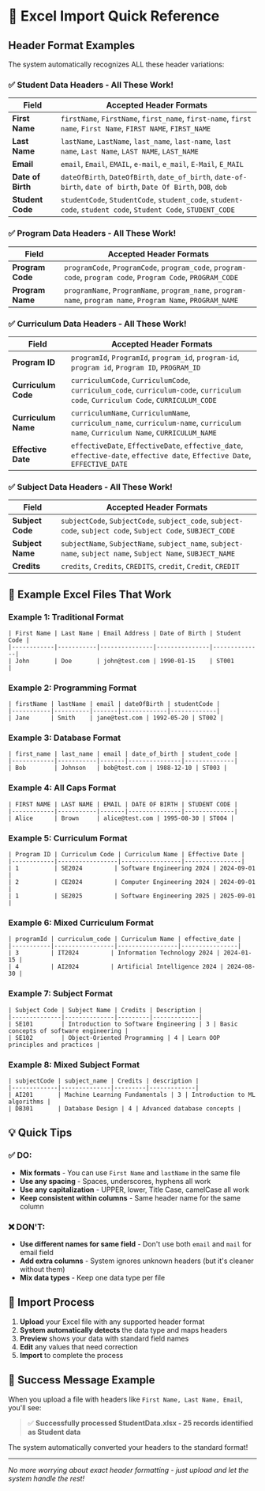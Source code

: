 # 🚀 Excel Import Quick Reference

## Header Format Examples

The system automatically recognizes ALL these header variations:

### ✅ Student Data Headers - All These Work!

| Field | Accepted Header Formats |
|-------|------------------------|
| **First Name** | `firstName`, `FirstName`, `first_name`, `first-name`, `first name`, `First Name`, `FIRST NAME`, `FIRST_NAME` |
| **Last Name** | `lastName`, `LastName`, `last_name`, `last-name`, `last name`, `Last Name`, `LAST NAME`, `LAST_NAME` |
| **Email** | `email`, `Email`, `EMAIL`, `e-mail`, `e_mail`, `E-Mail`, `E_MAIL` |
| **Date of Birth** | `dateOfBirth`, `DateOfBirth`, `date_of_birth`, `date-of-birth`, `date of birth`, `Date Of Birth`, `DOB`, `dob` |
| **Student Code** | `studentCode`, `StudentCode`, `student_code`, `student-code`, `student code`, `Student Code`, `STUDENT_CODE` |

### ✅ Program Data Headers - All These Work!

| Field | Accepted Header Formats |
|-------|------------------------|
| **Program Code** | `programCode`, `ProgramCode`, `program_code`, `program-code`, `program code`, `Program Code`, `PROGRAM_CODE` |
| **Program Name** | `programName`, `ProgramName`, `program_name`, `program-name`, `program name`, `Program Name`, `PROGRAM_NAME` |

### ✅ Curriculum Data Headers - All These Work!

| Field | Accepted Header Formats |
|-------|------------------------|
| **Program ID** | `programId`, `ProgramId`, `program_id`, `program-id`, `program id`, `Program ID`, `PROGRAM_ID` |
| **Curriculum Code** | `curriculumCode`, `CurriculumCode`, `curriculum_code`, `curriculum-code`, `curriculum code`, `Curriculum Code`, `CURRICULUM_CODE` |
| **Curriculum Name** | `curriculumName`, `CurriculumName`, `curriculum_name`, `curriculum-name`, `curriculum name`, `Curriculum Name`, `CURRICULUM_NAME` |
| **Effective Date** | `effectiveDate`, `EffectiveDate`, `effective_date`, `effective-date`, `effective date`, `Effective Date`, `EFFECTIVE_DATE` |

### ✅ Subject Data Headers - All These Work!

| Field | Accepted Header Formats |
|-------|------------------------|
| **Subject Code** | `subjectCode`, `SubjectCode`, `subject_code`, `subject-code`, `subject code`, `Subject Code`, `SUBJECT_CODE` |
| **Subject Name** | `subjectName`, `SubjectName`, `subject_name`, `subject-name`, `subject name`, `Subject Name`, `SUBJECT_NAME` |
| **Credits** | `credits`, `Credits`, `CREDITS`, `credit`, `Credit`, `CREDIT` |

## 🎯 Example Excel Files That Work

### Example 1: Traditional Format
```
| First Name | Last Name | Email Address | Date of Birth | Student Code |
|------------|-----------|---------------|---------------|--------------|
| John       | Doe       | john@test.com | 1990-01-15    | ST001       |
```

### Example 2: Programming Format  
```
| firstName | lastName | email | dateOfBirth | studentCode |
|-----------|----------|-------|-------------|-------------|
| Jane      | Smith    | jane@test.com | 1992-05-20 | ST002 |
```

### Example 3: Database Format
```
| first_name | last_name | email | date_of_birth | student_code |
|------------|-----------|-------|---------------|--------------|
| Bob        | Johnson   | bob@test.com | 1988-12-10 | ST003 |
```

### Example 4: All Caps Format
```
| FIRST NAME | LAST NAME | EMAIL | DATE OF BIRTH | STUDENT CODE |
|------------|-----------|-------|---------------|--------------|
| Alice      | Brown     | alice@test.com | 1995-08-30 | ST004 |
```

### Example 5: Curriculum Format
```
| Program ID | Curriculum Code | Curriculum Name | Effective Date |
|------------|-----------------|-----------------|----------------|
| 1          | SE2024         | Software Engineering 2024 | 2024-09-01 |
| 2          | CE2024         | Computer Engineering 2024 | 2024-09-01 |
| 1          | SE2025         | Software Engineering 2025 | 2025-09-01 |
```

### Example 6: Mixed Curriculum Format
```
| programId | curriculum_code | Curriculum Name | effective_date |
|-----------|-----------------|-----------------|----------------|
| 3         | IT2024         | Information Technology 2024 | 2024-01-15 |
| 4         | AI2024         | Artificial Intelligence 2024 | 2024-08-30 |
```

### Example 7: Subject Format
```
| Subject Code | Subject Name | Credits | Description |
|--------------|--------------|---------|-------------|
| SE101        | Introduction to Software Engineering | 3 | Basic concepts of software engineering |
| SE102        | Object-Oriented Programming | 4 | Learn OOP principles and practices |
```

### Example 8: Mixed Subject Format  
```
| subjectCode | subject_name | Credits | description |
|-------------|--------------|---------|-------------|
| AI201       | Machine Learning Fundamentals | 3 | Introduction to ML algorithms |
| DB301       | Database Design | 4 | Advanced database concepts |
```

## 💡 Quick Tips

### ✅ DO:
- **Mix formats** - You can use `First Name` and `lastName` in the same file
- **Use any spacing** - Spaces, underscores, hyphens all work
- **Use any capitalization** - UPPER, lower, Title Case, camelCase all work
- **Keep consistent within columns** - Same header name for the same column

### ❌ DON'T:
- **Use different names for same field** - Don't use both `email` and `mail` for email field
- **Add extra columns** - System ignores unknown headers (but it's cleaner without them)
- **Mix data types** - Keep one data type per file

## 🚀 Import Process

1. **Upload** your Excel file with any supported header format
2. **System automatically detects** the data type and maps headers
3. **Preview** shows your data with standard field names
4. **Edit** any values that need correction
5. **Import** to complete the process

## 🎉 Success Message Example

When you upload a file with headers like `First Name, Last Name, Email`, you'll see:

> ✅ **Successfully processed StudentData.xlsx - 25 records identified as Student data**

The system automatically converted your headers to the standard format!

---

*No more worrying about exact header formatting - just upload and let the system handle the rest!* 